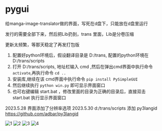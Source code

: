 # pygui

给manga-image-translator做的界面，写死在d盘下，只能放在d盘里运行

发行的需要全部下来，然后把Lib扔到，trans 里面，Lib是分卷压缩

更新太频繁，等那天稳定了再发打包版

1. 配置好python环境后，假设翻译目录是 D:/trans, 配置的python环境在 D:/trans/scripts
2. 打开 D:/trans/scripts, 地址栏输入 cmd ,然后在弹出cmd界面中执行命令 `activate`,再执行命令 `cd .. `
3. 安装库,继续在该 cmd界面中执行命令 `pip install PySimpleGUI`
4. 然后继续执行 `python win.py` 即可显示界面窗口
5. 也可右键编辑 start.bat ，修改里面的目录为正确的目录后，直接双击 start.bat 执行显示界面窗口

2023.5.28 界面添加了分辨率选项
2023.5.30 d:/trans/scripts 添加 py3langid    https://github.com/adbar/py3langid

![1](https://github.com/1439707509/pygui/assets/128567416/bfb69910-3430-428c-8486-141d900d5a1f)
![2](https://github.com/1439707509/pygui/assets/128567416/e58861e1-c6d0-4ed5-b3c9-b0861f9fa4ae)
![3](https://github.com/1439707509/pygui/assets/128567416/df598dda-2766-4833-81d9-1a7fd36453d4)
![4](https://github.com/1439707509/pygui/assets/128567416/c6c31f9e-a30b-42c1-baac-d333480f41c5)




